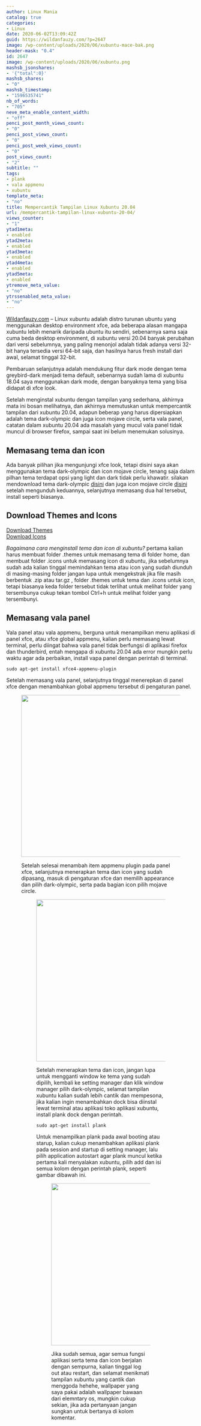 ```yaml
---
author: Linux Mania
catalog: true
categories:
- Linux
date: 2020-06-02T13:09:42Z
guid: https://wildanfauzy.com/?p=2647
image: /wp-content/uploads/2020/06/xubuntu-mace-bak.png
header-mask: "0.4"
id: 2647
image: /wp-content/uploads/2020/06/xubuntu.png
mashsb_jsonshares:
- '{"total":0}'
mashsb_shares:
- "0"
mashsb_timestamp:
- "1596535741"
nb_of_words:
- "705"
neve_meta_enable_content_width:
- "off"
penci_post_month_views_count:
- "0"
penci_post_views_count:
- "0"
penci_post_week_views_count:
- "0"
post_views_count:
- "2"
subtitle: ""
tags:
- plank
- vala appmenu
- xubuntu
template_meta:
- "no"
title: Mempercantik Tampilan Linux Xubuntu 20.04
url: /mempercantik-tampilan-linux-xubuntu-20-04/
views_counter:
- "1"
ytad1meta:
- enabled
ytad2meta:
- enabled
ytad3meta:
- enabled
ytad4meta:
- enabled
ytad5meta:
- enabled
ytremove_meta_value:
- "no"
ytrssenabled_meta_value:
- "no"
---
```


[Wildanfauzy.com](https://wildanfauzy.com/) – Linux xubuntu adalah distro turunan ubuntu yang menggunakan desktop environment xfce, ada beberapa alasan mangapa xubuntu lebih menarik daripada ubuntu itu sendiri, sebenarnya sama saja cuma beda desktop environment, di xubuntu versi 20.04 banyak perubahan dari versi sebelumnya, yang paling menonjol adalah tidak adanya versi 32-bit hanya tersedia versi 64-bit saja, dan hasilnya harus fresh install dari awal, selamat tinggal 32-bit.

Pembaruan selanjutnya adalah mendukung fitur dark mode dengan tema greybird-dark menjadi tema default, sebenarnya sudah lama di xubuntu 18.04 saya menggunakan dark mode, dengan banyaknya tema yang bisa didapat di xfce look.

Setelah menginstal xubuntu dengan tampilan yang sederhana, akhirnya mata ini bosan melihatnya, dan akhirnya memutuskan untuk mempercantik tampilan dari xubuntu 20.04, adapun beberap yang harus dipersiapkan adalah tema dark-olympic dan juga icon mojave circle, serta vala panel, catatan dalam xubuntu 20.04 ada masalah yang mucul vala panel tidak muncul di browser firefox, sampai saat ini belum menemukan solusinya.

## **Memasang tema dan icon**

Ada banyak pilihan jika mengunjungi xfce look, tetapi disini saya akan menggunakan tema dark-olympic dan icon mojave circle, tenang saja dalam pilhan tema terdapat opsi yang light dan dark tidak perlu khawatir. silakan mendownload tema dark-olympic <a rel="noreferrer noopener" href="https://www.pling.com/p/1302313" target="_blank">disini</a> dan juga icon mojave circle <a rel="noreferrer noopener" href="https://www.xfce-look.org/p/1305429/" target="_blank">disini</a> setelah mengunduh keduannya, selanjutnya memasang dua hal tersebut, install seperti biasanya.

## Download Themes and Icons

<div class="wp-block-buttons">
<div class="wp-block-button">
<a class="wp-block-button__link" href="/themes.tar.xz" style="border-radius:4px" rel="">Download Themes</a>
</div>

<div class="wp-block-button">
<a class="wp-block-button__link" href="/icons.tar.xz" style="border-radius:4px" rel="">Download Icons</a>
</div>
</div>

_Bagaimana cara menginstall tema dan icon di xubuntu?_ pertama kalian harus membuat folder .themes untuk memasang tema di folder home, dan membuat folder .icons untuk memasang icon di xubuntu, jika sebelumnya sudah ada kalian tinggal memindahkan tema atau icon yang sudah diunduh di masing-masing folder jangan lupa untuk mengekstrak jika file masih berbentuk .zip atau tar.gz , folder .themes untuk tema dan .icons untuk icon, tetapi biasanya keda folder tersebut tidak terlihat untuk melihat folder yang tersembunya cukup tekan tombol Ctrl+h untuk melihat folder yang tersembunyi.

## **Memasang vala panel**

Vala panel atau vala appmenu, berguna untuk menampilkan menu aplikasi di panel xfce, atau xfce global appmenu, kalian perlu memasang lewat terminal, perlu diingat bahwa vala panel tidak berfungsi di aplikasi firefox dan thunderbird, entah mengapa di xubuntu 20.04 ada error mungkin perlu waktu agar ada perbaikan, install vapa panel dengan perintah di terminal.

<pre class="wp-block-code"><code>sudo apt-get install xfce4-appmenu-plugin</code></pre>

Setelah memasang vala panel, selanjutnya tinggal menerepkan di panel xfce dengan menambahkan global appmenu tersebut di pengaturan panel.<figure class="wp-block-image size-large is-style-default">

<img loading="lazy" width="768" height="432" src="https://i1.wp.com/wildanfauzy.com/wp-content/uploads/2020/06/vala-panel.png?resize=768%2C432&ssl=1" alt="" class="wp-image-4155" data-recalc-dims="1" />

Setelah selesai menambah item appmenu plugin pada panel xfce, selanjutnya menerapkan tema dan icon yang sudah dipasang, masuk di pengaturan xfce dan memilih appearance dan pilih dark-olympic, serta pada bagian icon pilih mojave circle.<figure class="wp-block-image size-large is-style-default">

<img loading="lazy" width="768" height="432" src="https://i2.wp.com/wildanfauzy.com/wp-content/uploads/2020/06/apperance-xfce.png?resize=768%2C432&ssl=1" alt="" class="wp-image-4157" data-recalc-dims="1" />

Setelah menerapkan tema dan icon, jangan lupa untuk mengganti window ke tema yang sudah dipilih, kembali ke setting manager dan klik window manager pilih dark-olympic, selamat tampilan xubuntu kalian sudah lebih cantik dan mempesona, jika kalian ingin menambahkan dock bisa diinstal lewat terminal atau aplikasi toko aplikasi xubuntu, install plank dock dengan perintah.

<pre class="wp-block-code"><code>sudo apt-get install plank</code></pre>

Untuk menampilkan plank pada awal booting atau starup, kalian cukup menambahkan aplikasi plank pada session and startup di setting manager, lalu pilih application autostart agar plank muncul ketika pertama kali menyalakan xubuntu, pilih add dan isi semua kolom dengan perintah plank, seperti gambar dibawah ini.<figure class="wp-block-image size-large is-style-default">

<img loading="lazy" width="768" height="432" src="https://i1.wp.com/wildanfauzy.com/wp-content/uploads/2020/06/plank-dock.png?resize=768%2C432&ssl=1" alt="" class="wp-image-4156" data-recalc-dims="1" /> 

Jika sudah semua, agar semua fungsi aplikasi serta tema dan icon berjalan dengan sempurna, kalian tinggal log out atau restart, dan selamat menikmati tampilan xubuntu yang cantik dan menggoda hehehe, wallpaper yang saya pakai adalah wallpaper bawaan dari elemntary os, mungkin cukup sekian, jika ada pertanyaan jangan sungkan untuk bertanya di kolom komentar.